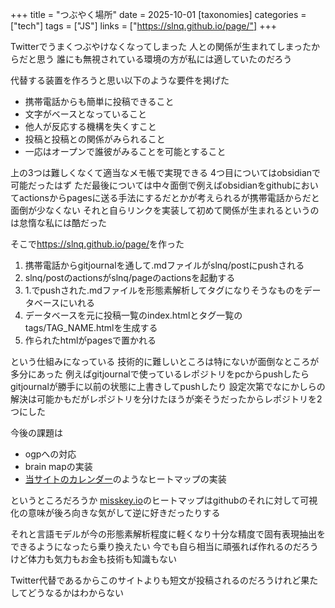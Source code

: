 +++
title = "つぶやく場所"
date = 2025-10-01
[taxonomies]
categories = ["tech"]
tags = ["JS"]
links = ["https://slnq.github.io/page/"]
+++

Twitterでうまくつぶやけなくなってしまった
人との関係が生まれてしまったからだと思う
誰にも無視されている環境の方が私には適していたのだろう

代替する装置を作ろうと思い以下のような要件を掲げた
- 携帯電話からも簡単に投稿できること
- 文字がベースとなっていること
- 他人が反応する機構を失くすこと
- 投稿と投稿との関係がみられること
- 一応はオープンで誰彼がみることを可能とすること

上の3つは難しくなくて適当なメモ帳で実現できる
4つ目についてはobsidianで可能だったはず
ただ最後については中々面倒で例えばobsidianをgithubにおいてactionsからpagesに送る手法にするだとかが考えられるが携帯電話からだと面倒が少なくない
それと自らリンクを実装して初めて関係が生まれるというのは怠惰な私には酷だった

そこで<https://slnq.github.io/page/>を作った
1. 携帯電話からgitjournalを通して.mdファイルがslnq/postにpushされる
2. slnq/postのactionsがslnq/pageのactionsを起動する
3. 1.でpushされた.mdファイルを形態素解析してタグになりそうなものをデータベースにいれる
4. データベースを元に投稿一覧のindex.htmlとタグ一覧のtags/TAG_NAME.htmlを生成する
5. 作られたhtmlがpagesで置かれる

という仕組みになっている
技術的に難しいところは特にないが面倒なところが多分にあった
例えばgitjournalで使っているレポジトリをpcからpushしたらgitjournalが勝手に以前の状態に上書きしてpushしたり
設定次第でなにかしらの解決は可能かもだがレポジトリを分けたほうが楽そうだったからレポジトリを2つにした

今後の課題は
- ogpへの対応
- brain mapの実装
- [当サイトのカレンダー](https://slnq.github.io/about/#log)のようなヒートマップの実装

というところだろうか
[misskey.io](https://misskey.io)のヒートマップはgithubのそれに対して可視化の意味が後ろ向きな気がして逆に好きだったりする

それと言語モデルが今の形態素解析程度に軽くなり十分な精度で固有表現抽出をできるようになったら乗り換えたい
今でも自ら相当に頑張れば作れるのだろうけど体力も気力もお金も技術も知識もない

Twitter代替であるからこのサイトよりも短文が投稿されるのだろうけれど果たしてどうなるかはわからない
